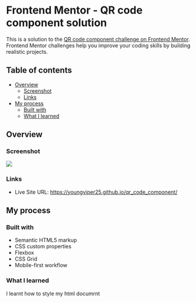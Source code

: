 # Frontend Mentor - QR code component solution

This is a solution to the [QR code component challenge on Frontend Mentor](https://www.frontendmentor.io/challenges/qr-code-component-iux_sIO_H). Frontend Mentor challenges help you improve your coding skills by building realistic projects. 

## Table of contents

- [Overview](#overview)
  - [Screenshot](#screenshot)
  - [Links](#links)
- [My process](#my-process)
  - [Built with](#built-with)
  - [What I learned](#what-i-learned)



## Overview

### Screenshot

![](./screenshot.jpg)

### Links

- Live Site URL: https://youngviper25.github.io/qr_code_component/

## My process

### Built with

- Semantic HTML5 markup
- CSS custom properties
- Flexbox
- CSS Grid
- Mobile-first workflow


### What I learned

I learnt how to style my html documrnt

